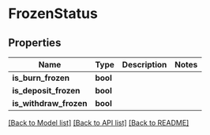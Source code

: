 # FrozenStatus

## Properties

Name | Type | Description | Notes
------------ | ------------- | ------------- | -------------
**is_burn_frozen** | **bool** |  | 
**is_deposit_frozen** | **bool** |  | 
**is_withdraw_frozen** | **bool** |  | 

[[Back to Model list]](../README.md#documentation-for-models) [[Back to API list]](../README.md#documentation-for-api-endpoints) [[Back to README]](../README.md)


